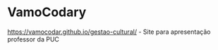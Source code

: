 # VamoCodary
https://vamocodar.github.io/gestao-cultural/ - Site para apresentação professor da PUC
